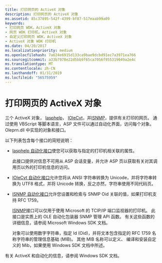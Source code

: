 ```yaml
---
title: 打印网页的 ActiveX 对象
description: 打印网页的 ActiveX 对象
ms.assetid: 85c37895-542f-4399-bf87-517eaab99a09
keywords:
- 打印网页 WDK，ActiveX 对象
- 网页 WDK 打印机，ActiveX 对象
- 自定义打印网页 WDK，ActiveX 对象
- ActiveX 对象 WDK 打印机
ms.date: 04/20/2017
ms.localizationpriority: medium
ms.openlocfilehash: 7a624e6915d133ca9bae9dcbd91ec7a3971ea766
ms.sourcegitcommit: a33b7978e22d5bb9f65ca7056f955319049a2e4c
ms.translationtype: MT
ms.contentlocale: zh-CN
ms.lasthandoff: 01/31/2019
ms.locfileid: "56575959"
---
```

# <a name="activex-objects-for-print-web-pages"></a>打印网页的 ActiveX 对象





三个 ActiveX 对象， [Iasphelp](https://msdn.microsoft.com/library/windows/hardware/ff550742)， [IOleCvt](https://msdn.microsoft.com/library/windows/hardware/ff551819)，并[ISNMP](https://msdn.microsoft.com/library/windows/hardware/ff554396)，提供有关打印的网页。 通过使用 VBScript 等脚本语言，ASP 文件可以通过自动化界面，访问每个对象。 Oleprn.dll 中实现的对象和接口。

以下列表包含每个接口的简短说明：

-   [Iasphelp 自动化接口](https://msdn.microsoft.com/library/windows/hardware/ff550742)使您可以获取与指定的打印机相关联的属性。

    此接口提供对信息不可用从 ASP 会话变量，并允许 ASP 页以获取有关对其调用页以外的打印机信息的访问。

-   [IOleCvt 自动化接口](https://msdn.microsoft.com/library/windows/hardware/ff551819)允许您将从 ANSI 字符串转换为 Unicode，并将字符串转换为 UTF8 格式，并将 Unicode 转换，反之亦然，字符串使用不同代码页。

-   [ISNMP 自动化接口](https://msdn.microsoft.com/library/windows/hardware/ff554396)允许您设置和检索与 SNMP Oid 关联的值，如果打印机支持 RFC 1759。

    [ISNMP](https://msdn.microsoft.com/library/windows/hardware/ff554396)接口可以仅用于使用 Microsoft 的 TCIP/IP 端口监视器的打印机。 此接口是实质上的 OLE 自动化包装器 SNMP 管理 API 函数。 有关这些函数的详细信息，请参阅 Microsoft Windows SDK 文档。

    对象可以使用数字字符串，指定 Id (Oid)，并将文本包含指定的 RFC 1759 名称字符串的管理信息基础 (MIB)。 其他 MIB 名称可以定义、 编译和安装自定义的 Mib，如果使用 Windows SDK 文档中所述。

有关 ActiveX 和自动化的信息，请参阅 Windows SDK 文档。

 

 




